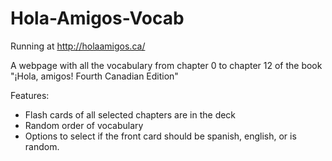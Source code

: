 # Hola-Amigos-Vocab

Running at http://holaamigos.ca/

A webpage with all the vocabulary from chapter 0 to chapter 12 of the book "¡Hola, amigos! Fourth Canadian Edition"

Features:
  - Flash cards of all selected chapters are in the deck
  - Random order of vocabulary
  - Options to select if the front card should be spanish, english, or is random.
